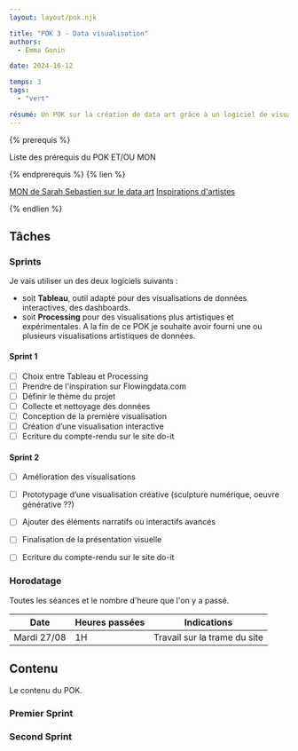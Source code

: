 ```yaml
---
layout: layout/pok.njk

title: "POK 3 - Data visualisation"
authors:
  - Emma Gonin

date: 2024-16-12

temps: 3
tags:
  - "vert"

résumé: Un POK sur la création de data art grâce à un logiciel de visualisation de données.
---
```


{% prerequis %}

Liste des prérequis du POK ET/OU MON

{% endprerequis %}
{% lien %}

[MON de Sarah Sebastien sur le data art](https://francoisbrucker.github.io/do-it/promos/2023-2024/Sarah-Sebastien/mon/temps-3.1/)
[Inspirations d'artistes](https://flowingdata.com/category/visualization/artistic-visualization/)

{% endlien %}

## Tâches

### Sprints

Je vais utiliser un des deux logiciels suivants :
- soit **Tableau**, outil adapté pour des visualisations de données interactives, des dashboards.
- soit **Processing** pour des visualisations plus artistiques et expérimentales.
A la fin de ce POK je souhaite avoir fourni une ou plusieurs visualisations artistiques de données.

#### Sprint 1

- [ ] Choix entre Tableau et Processing
- [ ] Prendre de l'inspiration sur Flowingdata.com
- [ ] Définir le thème du projet
- [ ] Collecte et nettoyage des données
- [ ] Conception de la première visualisation
- [ ] Création d’une visualisation interactive
- [ ] Ecriture du compte-rendu sur le site do-it

#### Sprint 2

- [ ] Amélioration des visualisations
- [ ] Prototypage d’une visualisation créative (sculpture numérique, oeuvre générative ??)
- [ ] Ajouter des éléments narratifs ou interactifs avancés
- [ ] Finalisation de la présentation visuelle
- [ ] Ecriture du compte-rendu sur le site do-it


### Horodatage

Toutes les séances et le nombre d'heure que l'on y a passé.

| Date | Heures passées | Indications |
| -------- | -------- |-------- |
| Mardi 27/08  | 1H  | Travail sur la trame du site |

## Contenu

Le contenu du POK.

### Premier Sprint

### Second Sprint
